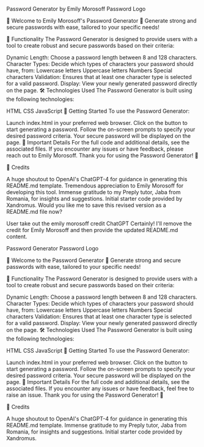 Password Generator by Emily Morosoff
Password Logo

🌟 Welcome to Emily Morosoff's Password Generator 🌟
Generate strong and secure passwords with ease, tailored to your specific needs!

📝 Functionality
The Password Generator is designed to provide users with a tool to create robust and secure passwords based on their criteria:

Dynamic Length: Choose a password length between 8 and 128 characters.
Character Types: Decide which types of characters your password should have, from:
Lowercase letters
Uppercase letters
Numbers
Special characters
Validation: Ensures that at least one character type is selected for a valid password.
Display: View your newly generated password directly on the page.
🛠 Technologies Used
The Password Generator is built using the following technologies:

HTML
CSS
JavaScript
🚀 Getting Started
To use the Password Generator:

Launch index.html in your preferred web browser.
Click on the button to start generating a password.
Follow the on-screen prompts to specify your desired password criteria.
Your secure password will be displayed on the page.
📌 Important Details
For the full code and additional details, see the associated files.
If you encounter any issues or have feedback, please reach out to Emily Morosoff.
Thank you for using the Password Generator! 🙌

🙌 Credits

A huge shoutout to OpenAI's ChatGPT-4 for guidance in generating this README.md template.
Tremendous appreciation to Emily Morosoff for developing this tool.
Immense gratitude to my Preply tutor, Jaba from Romania, for insights and suggestions.
Initial starter code provided by Xandromus.
Would you like me to save this revised version as a README.md file now?




User
take out the emily morosoff credit
ChatGPT
Certainly! I'll remove the credit for Emily Morosoff and then provide the updated README.md content.

Password Generator
Password Logo

🌟 Welcome to the Password Generator 🌟
Generate strong and secure passwords with ease, tailored to your specific needs!

📝 Functionality
The Password Generator is designed to provide users with a tool to create robust and secure passwords based on their criteria:

Dynamic Length: Choose a password length between 8 and 128 characters.
Character Types: Decide which types of characters your password should have, from:
Lowercase letters
Uppercase letters
Numbers
Special characters
Validation: Ensures that at least one character type is selected for a valid password.
Display: View your newly generated password directly on the page.
🛠 Technologies Used
The Password Generator is built using the following technologies:

HTML
CSS
JavaScript
🚀 Getting Started
To use the Password Generator:

Launch index.html in your preferred web browser.
Click on the button to start generating a password.
Follow the on-screen prompts to specify your desired password criteria.
Your secure password will be displayed on the page.
📌 Important Details
For the full code and additional details, see the associated files.
If you encounter any issues or have feedback, feel free to raise an issue.
Thank you for using the Password Generator! 🙌

🙌 Credits

A huge shoutout to OpenAI's ChatGPT-4 for guidance in generating this README.md template.
Immense gratitude to my Preply tutor, Jaba from Romania, for insights and suggestions.
Initial starter code provided by Xandromus.